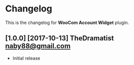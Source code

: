 # Changelog
This is the changelog for **WooCom Account Widget** plugin.
## [1.0.0] [2017-10-13] TheDramatist <naby88@gmail.com>
* Initial release